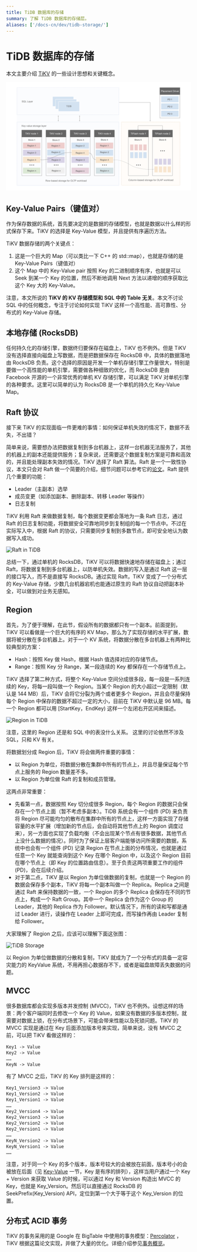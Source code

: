 ```yaml
---
title: TiDB 数据库的存储
summary: 了解 TiDB 数据库的存储层。
aliases: ['/docs-cn/dev/tidb-storage/']
---
```


# TiDB 数据库的存储

本文主要介绍 [TiKV](https://github.com/tikv/tikv) 的一些设计思想和关键概念。

![storage-architecture](/media/tidb-storage-architecture-1.png)

## Key-Value Pairs（键值对）

作为保存数据的系统，首先要决定的是数据的存储模型，也就是数据以什么样的形式保存下来。TiKV 的选择是 Key-Value 模型，并且提供有序遍历方法。

TiKV 数据存储的两个关键点：

1. 这是一个巨大的 Map（可以类比一下 C++ 的 std::map），也就是存储的是 Key-Value Pairs（键值对）
2. 这个 Map 中的 Key-Value pair 按照 Key 的二进制顺序有序，也就是可以 Seek 到某一个 Key 的位置，然后不断地调用 Next 方法以递增的顺序获取比这个 Key 大的 Key-Value。

注意，本文所说的 **TiKV 的 KV 存储模型和 SQL 中的 Table 无关**。本文不讨论 SQL 中的任何概念，专注于讨论如何实现 TiKV 这样一个高性能、高可靠性、分布式的 Key-Value 存储。

## 本地存储 (RocksDB)

任何持久化的存储引擎，数据终归要保存在磁盘上，TiKV 也不例外。但是 TiKV 没有选择直接向磁盘上写数据，而是把数据保存在 RocksDB 中，具体的数据落地由 RocksDB 负责。这个选择的原因是开发一个单机存储引擎工作量很大，特别是要做一个高性能的单机引擎，需要做各种细致的优化，而 RocksDB 是由 Facebook 开源的一个非常优秀的单机 KV 存储引擎，可以满足 TiKV 对单机引擎的各种要求。这里可以简单的认为 RocksDB 是一个单机的持久化 Key-Value Map。

## Raft 协议

接下来 TiKV 的实现面临一件更难的事情：如何保证单机失效的情况下，数据不丢失，不出错？

简单来说，需要想办法把数据复制到多台机器上，这样一台机器无法服务了，其他的机器上的副本还能提供服务；复杂来说，还需要这个数据复制方案是可靠和高效的，并且能处理副本失效的情况。TiKV 选择了 Raft 算法。Raft 是一个一致性协议，本文只会对 Raft 做一个简要的介绍，细节问题可以参考它的[论文](https://raft.github.io/raft.pdf)。Raft 提供几个重要的功能：

- Leader（主副本）选举
- 成员变更（如添加副本、删除副本、转移 Leader 等操作）
- 日志复制

TiKV 利用 Raft 来做数据复制，每个数据变更都会落地为一条 Raft 日志，通过 Raft 的日志复制功能，将数据安全可靠地同步到复制组的每一个节点中。不过在实际写入中，根据 Raft 的协议，只需要同步复制到多数节点，即可安全地认为数据写入成功。

![Raft in TiDB](/media/tidb-storage-1.png)

总结一下，通过单机的 RocksDB，TiKV 可以将数据快速地存储在磁盘上；通过 Raft，将数据复制到多台机器上，以防单机失效。数据的写入是通过 Raft 这一层的接口写入，而不是直接写 RocksDB。通过实现 Raft，TiKV 变成了一个分布式的 Key-Value 存储，少数几台机器宕机也能通过原生的 Raft 协议自动把副本补全，可以做到对业务无感知。

## Region

首先，为了便于理解，在此节，假设所有的数据都只有一个副本。前面提到，TiKV 可以看做是一个巨大的有序的 KV Map，那么为了实现存储的水平扩展，数据将被分散在多台机器上。对于一个 KV 系统，将数据分散在多台机器上有两种比较典型的方案：

* Hash：按照 Key 做 Hash，根据 Hash 值选择对应的存储节点。
* Range：按照 Key 分 Range，某一段连续的 Key 都保存在一个存储节点上。

TiKV 选择了第二种方式，将整个 Key-Value 空间分成很多段，每一段是一系列连续的 Key，将每一段叫做一个 Region。当某个 Region 的大小超过一定限制（默认是 144 MB）后，TiKV 会将它分裂为两个或者更多个 Region，并且会尽量保持每个 Region 中保存的数据不超过一定的大小，目前在 TiKV 中默认是 96 MB。每一个 Region 都可以用 [StartKey，EndKey) 这样一个左闭右开区间来描述。

![Region in TiDB](/media/tidb-storage-2.png)

注意，这里的 Region 还是和 SQL 中的表没什么关系。 这里的讨论依然不涉及 SQL，只和 KV 有关。

将数据划分成 Region 后，TiKV 将会做两件重要的事情：

* 以 Region 为单位，将数据分散在集群中所有的节点上，并且尽量保证每个节点上服务的 Region 数量差不多。
* 以 Region 为单位做 Raft 的复制和成员管理。

这两点非常重要：

* 先看第一点，数据按照 Key 切分成很多 Region，每个 Region 的数据只会保存在一个节点上面（暂不考虑多副本）。TiDB 系统会有一个组件 (PD) 来负责将 Region 尽可能均匀的散布在集群中所有的节点上，这样一方面实现了存储容量的水平扩展（增加新的节点后，会自动将其他节点上的 Region 调度过来），另一方面也实现了负载均衡（不会出现某个节点有很多数据，其他节点上没什么数据的情况）。同时为了保证上层客户端能够访问所需要的数据，系统中也会有一个组件 (PD) 记录 Region 在节点上面的分布情况，也就是通过任意一个 Key 就能查询到这个 Key 在哪个 Region 中，以及这个 Region 目前在哪个节点上（即 Key 的位置路由信息）。至于负责这两项重要工作的组件 (PD)，会在后续介绍。
* 对于第二点，TiKV 是以 Region 为单位做数据的复制，也就是一个 Region 的数据会保存多个副本，TiKV 将每一个副本叫做一个 Replica。Replica 之间是通过 Raft 来保持数据的一致，一个 Region 的多个 Replica 会保存在不同的节点上，构成一个 Raft Group。其中一个 Replica 会作为这个 Group 的 Leader，其他的 Replica 作为 Follower。默认情况下，所有的读和写都是通过 Leader 进行，读操作在 Leader 上即可完成，而写操作再由 Leader 复制给 Follower。

大家理解了 Region 之后，应该可以理解下面这张图：

![TiDB Storage](/media/tidb-storage-3.png)

以 Region 为单位做数据的分散和复制，TiKV 就成为了一个分布式的具备一定容灾能力的 KeyValue 系统，不用再担心数据存不下，或者是磁盘故障丢失数据的问题。

## MVCC

很多数据库都会实现多版本并发控制 (MVCC)，TiKV 也不例外。设想这样的场景：两个客户端同时去修改一个 Key 的 Value，如果没有数据的多版本控制，就需要对数据上锁，在分布式场景下，可能会带来性能以及死锁问题。TiKV 的 MVCC 实现是通过在 Key 后面添加版本号来实现，简单来说，没有 MVCC 之前，可以把 TiKV 看做这样的：

```
Key1 -> Value
Key2 -> Value
……
KeyN -> Value
```

有了 MVCC 之后，TiKV 的 Key 排列是这样的：

```
Key1_Version3 -> Value
Key1_Version2 -> Value
Key1_Version1 -> Value
……
Key2_Version4 -> Value
Key2_Version3 -> Value
Key2_Version2 -> Value
Key2_Version1 -> Value
……
KeyN_Version2 -> Value
KeyN_Version1 -> Value
……
```

注意，对于同一个 Key 的多个版本，版本号较大的会被放在前面，版本号小的会被放在后面（见 [Key-Value](#key-value-pairs键值对) 一节，Key 是有序的排列），这样当用户通过一个 Key + Version 来获取 Value 的时候，可以通过 Key 和 Version 构造出 MVCC 的 Key，也就是 Key_Version。然后可以直接通过 RocksDB 的 SeekPrefix(Key_Version) API，定位到第一个大于等于这个 Key_Version 的位置。

## 分布式 ACID 事务

TiKV 的事务采用的是 Google 在 BigTable 中使用的事务模型：[Percolator](https://research.google.com/pubs/pub36726.html) ，TiKV 根据这篇论文实现，并做了大量的优化。详细介绍参见[事务概览](/transaction-overview.md)。
